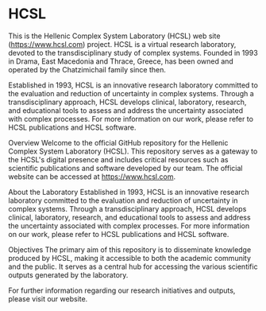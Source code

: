 # HCSL
This is the Hellenic Complex System Laboratory (HCSL) web site (https://www.hcsl.com) project. 
HCSL is a virtual  research laboratory, devoted to the transdisciplinary study of complex systems.
Founded in 1993 in Drama, East Macedonia and Thrace, Greece, has been owned and operated by the Chatzimichail family since then.

Established in 1993, HCSL is an innovative research laboratory committed to the evaluation and reduction of uncertainty in complex systems. Through a transdisciplinary approach, HCSL develops clinical, laboratory, research, and educational tools to assess and address the uncertainty associated with complex processes. For more information on our work, please refer to HCSL publications and HCSL software.

Overview
Welcome to the official GitHub repository for the Hellenic Complex System Laboratory (HCSL). This repository serves as a gateway to the HCSL's digital presence and includes critical resources such as scientific publications and software developed by our team. The official website can be accessed at https://www.hcsl.com.

About the Laboratory
Established in 1993, HCSL is an innovative research laboratory committed to the evaluation and reduction of uncertainty in complex systems. Through a transdisciplinary approach, HCSL develops clinical, laboratory, research, and educational tools to assess and address the uncertainty associated with complex processes. For more information on our work, please refer to HCSL publications and HCSL software.

Objectives
The primary aim of this repository is to disseminate knowledge produced by HCSL, making it accessible to both the academic community and the public. It serves as a central hub for accessing the various scientific outputs generated by the laboratory.

For further information regarding our research initiatives and outputs, please visit our website.
